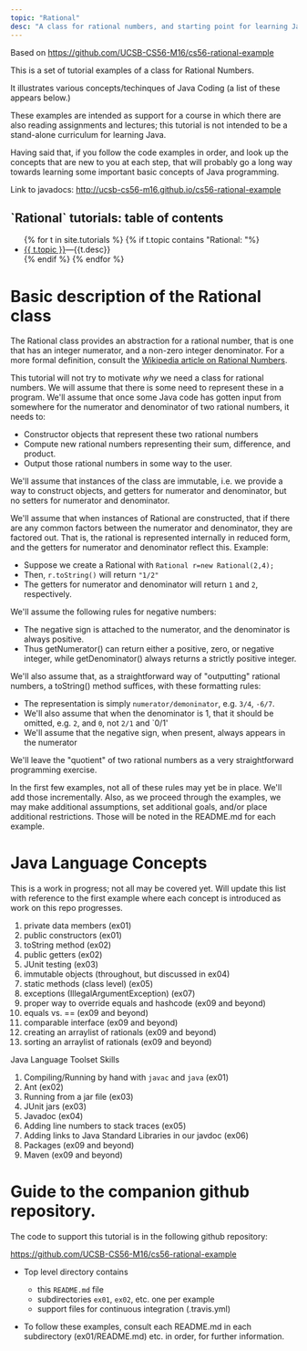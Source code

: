 ```yaml
---
topic: "Rational"
desc: "A class for rational numbers, and starting point for learning Java, and the Java toolchain"
---
```


Based on <https://github.com/UCSB-CS56-M16/cs56-rational-example>


This is a set of tutorial examples of a class for Rational Numbers.  

It illustrates various concepts/techinques of Java Coding (a list of these appears below.)

These examples are intended as support for a course in which there are also reading assignments and lectures; this tutorial is not intended to be a stand-alone curriculum for learning Java.  

Having said that, if you follow the code examples in order, and look up the concepts that are new to you at each step, that will probably go a long way towards learning some important basic concepts of Java programming.

Link to javadocs: <http://ucsb-cs56-m16.github.io/cs56-rational-example>

<div data-role="collapsible" data-collapsed="false">
  <h2>`Rational` tutorials: table of contents</h2>
  <ul>
   {% for t in site.tutorials %}
       {% if t.topic contains "Rational: "%} 
           <li><a href="{{t.url}}">{{ t.topic }}</a>&mdash;{{t.desc}}</li>
       {% endif %}
   {% endfor %}
  </ul>
</div>

# Basic description of the Rational class

The Rational class provides an abstraction for a rational number, that is one that has an integer numerator, and a non-zero integer
denominator.  For a more formal definition, consult the [Wikipedia article on Rational Numbers](https://en.wikipedia.org/wiki/Rational_number).

This tutorial will not try to motivate *why* we need a class for rational numbers.   We will assume that there is some need to represent these in a program.   We'll assume that once some Java code has gotten input from somewhere for the numerator and denominator of two rational numbers, it needs to:
* Constructor objects that represent these two rational numbers
* Compute new rational numbers representing their sum, difference, and product.   
* Output those rational numbers in some way to the user.

We'll assume that instances of the class are immutable, i.e. we provide a way to construct objects, and getters for numerator and denominator, but no setters for numerator and denominator.

We'll assume that when instances of Rational are constructed, that if there are any common factors between the numerator and denominator, they are factored out.  That is, the rational is represented internally in reduced form, and the getters for numerator and denominator reflect this.  Example:
* Suppose we create a Rational with `Rational r=new Rational(2,4);` 
* Then, `r.toString()` will return `"1/2"`
* The getters for numerator and denominator will return `1` and `2`, respectively.

We'll assume the following rules for negative numbers: 
* The negative sign is attached to the numerator, and the denominator is always positive.  
* Thus getNumerator() can return either a positive, zero, or negative integer, while getDenominator() always returns a strictly positive integer.

We'll also assume that, as a straightforward way of "outputting" rational numbers, a toString() method suffices, with these formatting rules:
* The representation is simply `numerator/demoninator`, e.g. `3/4`, `-6/7`.   
* We'll also assume that when the denominator is 1, that it should be omitted, e.g. `2`, and `0`, not `2/1` and `0/1'
* We'll assume that the negative sign, when present, always appears in the numerator

We'll leave the "quotient" of two rational numbers as a very straightforward programming exercise.

In the first few examples, not all of these rules may yet be in place.  We'll add those incrementally.  Also, as we proceed through the examples, we may make additional assumptions, set additional goals, and/or place additional restrictions.  Those will be noted in the README.md for each example.

# Java Language Concepts 

This is a work in progress; not all may be covered yet.  Will update this list with reference to the first example where each concept is introduced as work on this repo progresses.

1. private data members  (ex01)
1. public constructors (ex01)
1. toString method (ex02)
1. public getters (ex02)
1. JUnit testing (ex03)
1. immutable objects (throughout, but discussed in ex04)
1. static methods (class level) (ex05)
1. exceptions (IllegalArgumentException) (ex07)
1. proper way to override equals and hashcode (ex09 and beyond)
1. equals vs. == (ex09 and beyond)
1. comparable interface (ex09 and beyond)
1. creating an arraylist of rationals (ex09 and beyond)
1. sorting an arraylist of rationals (ex09 and beyond)

Java Language Toolset Skills

1. Compiling/Running by hand with `javac` and `java` (ex01)
1. Ant (ex02)
1. Running from a jar file (ex03)
1. JUnit jars (ex03)
1. Javadoc (ex04)
1. Adding line numbers to stack traces (ex05)
1. Adding links to Java Standard Libraries in our javdoc (ex06)
1. Packages (ex09 and beyond)
1. Maven (ex09 and beyond)

# Guide to the companion github repository.

The code to support this tutorial is in the following github repository:

<https://github.com/UCSB-CS56-M16/cs56-rational-example>

* Top level directory contains 
    * this `README.md` file
    * subdirectories `ex01`, `ex02`, etc. one per example
    * support files for continuous integration (.travis.yml)
    
* To follow these examples, consult each README.md in each subdirectory (ex01/README.md) etc. in order, for further information.
